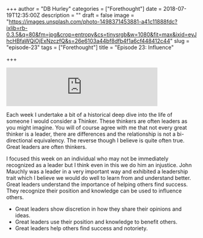 +++
author = "DB Hurley"
categories = ["Forethought"]
date = 2018-07-19T12:35:00Z
description = ""
draft = false
image = "https://images.unsplash.com/photo-1498371453881-a41c11888fdc?ixlib=rb-0.3.5&q=80&fm=jpg&crop=entropy&cs=tinysrgb&w=1080&fit=max&ixid=eyJhcHBfaWQiOjExNzczfQ&s=26e6103a44bf8dfb4f1a6cf448412c44"
slug = "episode-23"
tags = ["Forethought"]
title = "Episode 23: Influence"

+++


<iframe src="https://anchor.fm/forethought/embed/episodes/Episode-23-Influence-e1r0d3" height="102px" width="400px" frameborder="0" scrolling="no"></iframe>

Each week I undertake a bit of a historical deep dive into the life of someone I would consider a Thinker. These thinkers are often leaders as you might imagine. You will of course agree with me that not every great thinker is a leader, there are differences and the relationship is not a bi-directional equivalency. The reverse though I believe is quite often true. Great leaders are often thinkers.

I focused this week on an individual who may not be immediately recognized as a leader but I think even in this we do him an injustice. John Mauchly was a leader in a very important way and exhibited a leadership trait which I believe we would do well to learn from and understand better. Great leaders understand the importance of helping others find success. They recognize their position and knowledge can be used to influence others.

* Great leaders show discretion in how they share their opinions and ideas.
* Great leaders use their position and knowledge to benefit others.
* Great leaders help others find success and notoriety.

